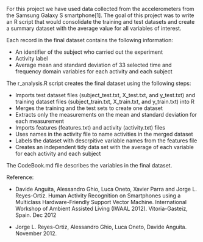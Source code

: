 
For this project we have used data collected from the accelerometers from the Samsung Galaxy S smartphone[1]. The goal of this project was to write an R script that would consolidate the training and test datasets and create a summary dataset with the average value for all variables of interest. 

Each record in the final dataset contains the following information:

* An identifier of the subject who carried out the experiment
* Activity label
* Average mean and standard deviation of 33 selected time and frequency domain variables for each activity and each subject


The r_analysis.R script creates the final dataset using the following steps:
* Imports test dataset files (subject_test.txt, X_test.txt, and y_test.txt) and training dataset files (subject_train.txt, X_train.txt, and y_train.txt) into R
* Merges the training and the test sets to create one dataset
* Extracts only the measurements on the mean and standard deviation for each measurement
* Imports features (features.txt) and activity (activity.txt) files
* Uses names in the activity file to name activities in the merged dataset
* Labels the dataset with descrpitive variable names from the features file
* Creates an independent tidy data set with the average of each variable for each activity and each subject

The CodeBook.md file describes the variables in the final dataset.


Reference:

* Davide Anguita, Alessandro Ghio, Luca Oneto, Xavier Parra and Jorge L. Reyes-Ortiz. Human Activity Recognition on Smartphones using a Multiclass Hardware-Friendly Support Vector Machine. International Workshop of Ambient Assisted Living (IWAAL 2012). Vitoria-Gasteiz, Spain. Dec 2012

* Jorge L. Reyes-Ortiz, Alessandro Ghio, Luca Oneto, Davide Anguita. November 2012.

